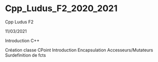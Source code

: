 # Cpp_Ludus_F2_2020_2021
Cpp Ludus F2


11/03/2021

Introduction C++ 

Création classe CPoint
Introduction Encapsulation
Accesseurs/Mutateurs
Surdefinition de fcts
